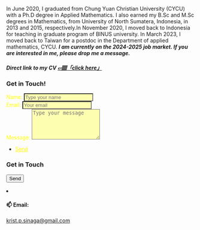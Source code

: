In June 2020, I graduated from Chung Yuan Christian University (CYCU) with a Ph.D degree in Applied Mathematics. I also earned my B.Sc and M.Sc degrees in Mathematics, from University of North Sumatera, Indonesia, in 2013 and 2015, respectively.In November 2020, I moved back to Indonesia for teaching in graduate program of BINUS university. In March 2023, I moved back to Taiwan for a postdoc in the Department of applied mathematics, CYCU. ***I am currently on the 2024-2025 job market. If you are interested in me, please drop me a message.*** 

##### Direct link to my CV <a href="https://github.com/PatternKPS/PatternKPS/blob/main/Curriculum_Vitae.pdf" class="btn-theme btn-theme-md btn-default-bg text-uppercase"> 👉🏽「click here」</a>

<h3>Get in Touch!</h3>
<div class="split style1">
<body>
<form method="post" action="https://formspree.io/f/mbjnkngw">
<div class="fields">
<label for="name" style="color: yellow;">Name: </label>
<input type="text" name="name" placeholder="Type your name" id="name" style="background-color: rgba(255,255,0,0.3);"/>
</div>
<div class="field half">
<label for="email" style="color: yellow;">Email: </label>
<input type="text" name="email" placeholder="Your email" id="email" style="background-color: rgba(255,255,0,0.3);"/>
</div>
<div class="field">
<label for="message" style="color: yellow;">Message: </label>
<textarea name="message" placeholder="Type your message" id="message" rows="5" style="background-color: rgba(255,255,0,0.3);"></textarea>
</div>
<ul class="actions" >
<li><a href="" class="button submit" style="color: yellow;background-color: rgba(245, 40, 145, 0.02);">Send</a></li>
</ul>
</form>
<body>





<div id="contact">
        <h3>Get in Touch</h3>
        <div id="contact-form">
              <form id="fs-frm" name="simple-contact-form" accept-charset="utf-8" action="https://formspree.io/f/mbjnkngw" method="post">
  <div class="fields">
    <label for="full-name" style="color: green;>Name: </label>
    <input type="text" name="name" id="full-name" placeholder="First and Last" style="background-color: rgba(255,255,0,0.3);" required="">
    </div>      
    <div class="field">
    <label for="email-address" style="color: green;>Email: </label>
    <input type="email" name="_replyto" id="email-address" placeholder="email@domain.tld" required="">
    </div>  
    <div class="field">
    <label for="message" style="color: green;>Message</label>
    <textarea rows="5" name="message" id="message" placeholder="Type your message" required=""></textarea>
    <input type="hidden" name="_subject" id="email-subject" value="Contact Form Submission">
    </div>
  <input type="submit" value="Send">
</form>
        </div>
    </div>


<li>
<h4>📫 Email: </h4>
<a href="#">krist.p.sinaga@gmail.com</a>
</li>
    
